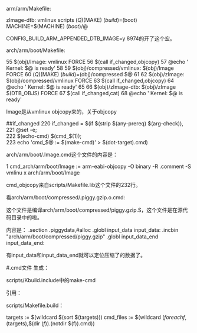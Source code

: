 arm/arm/Makefile:

zImage-dtb: vmlinux scripts
        $(Q)$(MAKE) $(build)=$(boot) MACHINE=$(MACHINE) $(boot)/$@

CONFIG_BUILD_ARM_APPENDED_DTB_IMAGE=y
8974的开了这个宏。

arch/arm/boot/Makefile:

 55 $(obj)/Image: vmlinux FORCE
 56         $(call if_changed,objcopy)
 57         @echo '  Kernel: $@ is ready'
 58 
 59 $(obj)/compressed/vmlinux: $(obj)/Image FORCE
 60         $(Q)$(MAKE) $(build)=$(obj)/compressed $@
 61 
 62 $(obj)/zImage:  $(obj)/compressed/vmlinux FORCE
 63         $(call if_changed,objcopy)
 64         @echo '  Kernel: $@ is ready'
 65 
 66 $(obj)/zImage-dtb:      $(obj)/zImage $(DTB_OBJS) FORCE
 67         $(call if_changed,cat)
 68         @echo '  Kernel: $@ is ready'

Image是从vmlinux objcopy来的，关于objcopy

##if_changed
220 if_changed = $(if $(strip $(any-prereq) $(arg-check)),                           \
221         @set -e;                                                                 \
222         $(echo-cmd) $(cmd_$(1));                                                 \
223         echo 'cmd_$@ := $(make-cmd)' > $(dot-target).cmd)

arch/arm/boot/.Image.cmd这个文件的内容是：

  1 cmd_arch/arm/boot/Image := arm-eabi-objcopy -O binary -R .comment -S  vmlinu    x arch/arm/boot/Image

cmd_objcopy来自scripts/Makefile.lib这个文件的232行。

看arch/arm/boot/compressed/.piggy.gzip.o.cmd:

这个文件是编译arch/arm/boot/compressed/piggy.gzip.S，这个文件是在源代码目录中的啦。

内容是：
        .section .piggydata,#alloc
        .globl  input_data
input_data:
        .incbin "arch/arm/boot/compressed/piggy.gzip"
        .globl  input_data_end
input_data_end:

有input_data和input_data_end就可以定位压缩了的数据了。

#.cmd文件
生成：

scripts/Kbuild.include中的make-cmd


引用：

scripts/Makefile.build：

targets := $(wildcard $(sort $(targets)))
cmd_files := $(wildcard $(foreach f,$(targets),$(dir $(f)).$(notdir $(f)).cmd))
